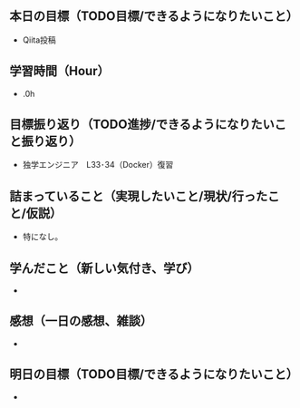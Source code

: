 ## 本日の目標（TODO目標/できるようになりたいこと）
- Qiita投稿
## 学習時間（Hour）
- .0h
## 目標振り返り（TODO進捗/できるようになりたいこと振り返り）
- 独学エンジニア　L33･34（Docker）復習
## 詰まっていること（実現したいこと/現状/行ったこと/仮説）
- 特になし。
## 学んだこと（新しい気付き、学び）
-
## 感想（一日の感想、雑談）
-
## 明日の目標（TODO目標/できるようになりたいこと）
-
